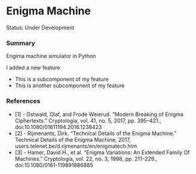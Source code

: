 # Enigma Machine

Status: Under Development

### Summary
Engima machine simulator in Python

I added a new feature <HERE>
 - This is a subcomponent of my feature
 - This is another subcomponent of my feature

### References
 - [1] - Ostwald, Olaf, and Frode Weierud. “Modern Breaking of Enigma Ciphertexts.” Cryptologia, vol. 41, no. 5, 2017, pp. 395–421., doi:10.1080/01611194.2016.1238423
 - [2] - Rijmenants, Dirk. “Technical Details of the Enigma Machine.” Technical Details of the Enigma Machine, 2017, users.telenet.be/d.rijmenants/en/enigmatech.htm
 - [3] - Hamer, David H., et al. “Enigma Variations: An Extended Family Of Machines.” Cryptologia, vol. 22, no. 3, 1998, pp. 211–229., doi:10.1080/0161-119891886885

